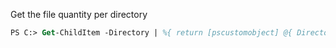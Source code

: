 

Get the file quantity per directory

```ps
PS C:> Get-ChildItem -Directory | %{ return [pscustomobject] @{ Directory = $_.Name; Quantity = (Get-ChildItem * -Path $_.FullName).Count } } > FileQuantityPerFolder.txt  
```
